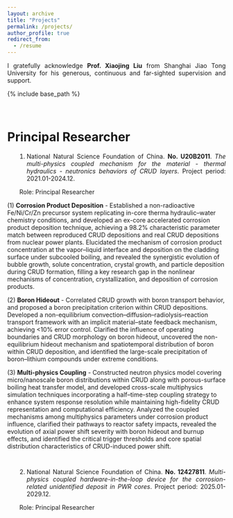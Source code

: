 ```yaml
---
layout: archive
title: "Projects"
permalink: /projects/
author_profile: true
redirect_from:
  - /resume
---
```


<div style="text-align: justify">

I gratefully acknowledge <strong>Prof. Xiaojing Liu</strong> from Shanghai Jiao Tong University for his generous, continuous and far-sighted supervision and support.

</div>

{% include base_path %}

<div style="height: 1.5em;"></div>

Principal Researcher
===

<ol start="1" style="margin-left: 1em; padding-left: 0.5em; text-align: justify;">

1. National Natural Science Foundation of China. **No. U20B2011**. *The multi-physics coupled mechanism for the material - thermal hydraulics - neutronics behaviors of CRUD layers*. Project period: 2021.01-2024.12.

</ol>
<p style="padding-left: 2em; text-align: justify;">
   Role: Principal Researcher
</p>
<p style="padding-left: 2em; text-align: justify;">
  
(1) <strong>Corrosion Product Deposition</strong> - Established a non-radioactive Fe/Ni/Cr/Zn precursor system replicating in-core therma hydraulic–water chemistry conditions, and developed an ex-core accelerated corrosion product deposition technique, achieving a 98.2% characteristic parameter match between reproduced CRUD depositions and real CRUD depositions from nuclear power plants. Elucidated the mechanism of corrosion product concentration at the vapor–liquid interface and deposition on the cladding surface under subcooled boiling, and revealed the synergistic evolution of bubble growth, solute concentration, crystal growth, and particle deposition during CRUD formation, filling a key research gap in the nonlinear mechanisms of concentration, crystallization, and deposition of corrosion products.

</p>
<p style="padding-left: 2em; text-align: justify;">
  
(2) <strong>Boron Hideout</strong> - Correlated CRUD growth with boron transport behavior, and proposed a boron precipitation criterion within CRUD depositions. Developed a non-equilibrium convection–diffusion–radiolysis–reaction transport framework with an implicit material–state feedback mechanism, achieving <10% error control. Clarified the influence of operating boundaries and CRUD morphology on boron hideout, uncovered the non-equilibrium hideout mechanism and spatiotemporal distribution of boron within CRUD deposition, and identified the large-scale precipitation of boron–lithium compounds under extreme conditions.

</p>
<p style="padding-left: 2em; text-align: justify;">
  
(3) <strong>Multi-physics Coupling</strong> - Constructed neutron physics model covering micro/nanoscale boron distributions within CRUD along with porous-surface boiling heat transfer model, and developed cross-scale multiphysics simulation techniques incorporating a half–time-step coupling strategy to enhance system response resolution while maintaining high-fidelity CRUD representation and computational efficiency. Analyzed the coupled mechanisms among multiphysics parameters under corrosion product influence, clarified their pathways to reactor safety impacts, revealed the evolution of axial power shift severity with boron hideout and burnup effects, and identified the critical trigger thresholds and core spatial distribution characteristics of CRUD-induced power shift.

</p>

<div style="height: 1em;"></div>

<ol start="2" style="margin-left: 1em; padding-left: 0.5em; text-align: justify;">
  
2. National Natural Science Foundation of China. **No. 12427811**. *Multi-physics coupled hardware-in-the-loop device for the corrosion-related unidentified deposit in PWR cores*. Project period: 2025.01-2029.12.

</ol>
<p style="padding-left: 2em; text-align: justify;">
   Role: Principal Researcher
</p>
